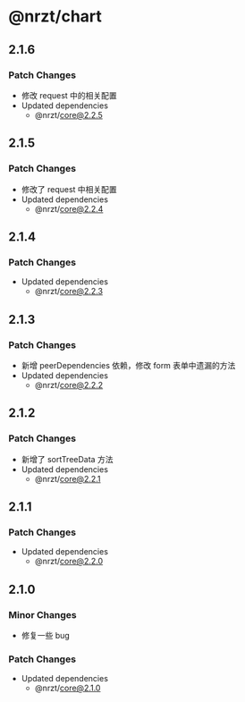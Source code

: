 # @nrzt/chart

## 2.1.6

### Patch Changes

- 修改 request 中的相关配置
- Updated dependencies
  - @nrzt/core@2.2.5

## 2.1.5

### Patch Changes

- 修改了 request 中相关配置
- Updated dependencies
  - @nrzt/core@2.2.4

## 2.1.4

### Patch Changes

- Updated dependencies
  - @nrzt/core@2.2.3

## 2.1.3

### Patch Changes

- 新增 peerDependencies 依赖，修改 form 表单中遗漏的方法
- Updated dependencies
  - @nrzt/core@2.2.2

## 2.1.2

### Patch Changes

- 新增了 sortTreeData 方法
- Updated dependencies
  - @nrzt/core@2.2.1

## 2.1.1

### Patch Changes

- Updated dependencies
  - @nrzt/core@2.2.0

## 2.1.0

### Minor Changes

- 修复一些 bug

### Patch Changes

- Updated dependencies
  - @nrzt/core@2.1.0
